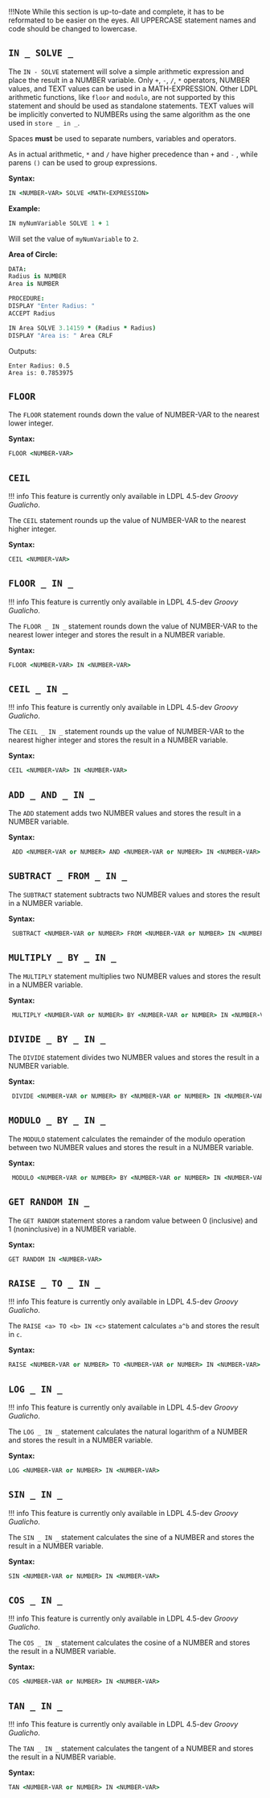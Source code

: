 !!!Note
    While this section is up-to-date and complete, it has to be reformated
    to be easier on the eyes. All UPPERCASE statement names and code should
    be changed to lowercase.

## `IN _ SOLVE _`

The `IN - SOLVE` statement will solve a simple arithmetic expression and place the result in a NUMBER variable. Only `+`, `-`, `/`, `*` operators, NUMBER values, and TEXT values can be used in a MATH-EXPRESSION. Other LDPL arithmetic functions, like `floor` and `modulo`, are not supported by this statement and should be used as standalone statements. TEXT values will be implicitly converted to NUMBERs using the same algorithm as the one used in `store _ in _`.

Spaces **must** be used to separate numbers, variables and operators.

As in actual arithmetic, `*` and `/` have higher precedence than `+` and `-` , while parens `()` can be used to group expressions.

**Syntax:**

```coffeescript
IN <NUMBER-VAR> SOLVE <MATH-EXPRESSION>
```

**Example:**

```coffeescript
IN myNumVariable SOLVE 1 + 1
```

Will set the value of `myNumVariable` to `2`.

**Area of Circle:**

```coffeescript
DATA:
Radius is NUMBER
Area is NUMBER

PROCEDURE:
DISPLAY "Enter Radius: " 
ACCEPT Radius

IN Area SOLVE 3.14159 * (Radius * Radius)
DISPLAY "Area is: " Area CRLF
```

Outputs:

```text
Enter Radius: 0.5
Area is: 0.7853975
```

## `FLOOR`

The `FLOOR` statement rounds down the value of NUMBER-VAR to the nearest lower integer.

**Syntax:**

```coffeescript
FLOOR <NUMBER-VAR>
```

## `CEIL`

!!! info
    This feature is currently only available in LDPL 4.5-dev *Groovy Gualicho*.

The `CEIL` statement rounds up the value of NUMBER-VAR to the nearest higher integer.

**Syntax:**

```coffeescript
CEIL <NUMBER-VAR>
```

## `FLOOR _ IN _`

!!! info
    This feature is currently only available in LDPL 4.5-dev *Groovy Gualicho*.

The `FLOOR _ IN _` statement rounds down the value of NUMBER-VAR to the nearest lower integer
and stores the result in a NUMBER variable.

**Syntax:**

```coffeescript
FLOOR <NUMBER-VAR> IN <NUMBER-VAR>
```

## `CEIL _ IN _`

!!! info
    This feature is currently only available in LDPL 4.5-dev *Groovy Gualicho*.

The `CEIL _ IN _` statement rounds up the value of NUMBER-VAR to the nearest higher integer
and stores the result in a NUMBER variable.

**Syntax:**

```coffeescript
CEIL <NUMBER-VAR> IN <NUMBER-VAR>
```

## `ADD _ AND _ IN _`

The `ADD` statement adds two NUMBER values and stores the result in a NUMBER variable.

**Syntax:**

```coffeescript
 ADD <NUMBER-VAR or NUMBER> AND <NUMBER-VAR or NUMBER> IN <NUMBER-VAR>
```

## `SUBTRACT _ FROM _ IN _`

The `SUBTRACT` statement subtracts two NUMBER values and stores the result in a NUMBER variable.

**Syntax:**

```coffeescript
 SUBTRACT <NUMBER-VAR or NUMBER> FROM <NUMBER-VAR or NUMBER> IN <NUMBER-VAR>
```

## `MULTIPLY _ BY _ IN _`

The `MULTIPLY` statement multiplies two NUMBER values and stores the result in a NUMBER variable.

**Syntax:**

```coffeescript
 MULTIPLY <NUMBER-VAR or NUMBER> BY <NUMBER-VAR or NUMBER> IN <NUMBER-VAR>
```

## `DIVIDE _ BY _ IN _`

The `DIVIDE` statement divides two NUMBER values and stores the result in a NUMBER variable.

**Syntax:**

```coffeescript
 DIVIDE <NUMBER-VAR or NUMBER> BY <NUMBER-VAR or NUMBER> IN <NUMBER-VAR>
```

## `MODULO _ BY _ IN _`

The `MODULO` statement calculates the remainder of the modulo operation between two NUMBER values and stores the result in a NUMBER variable.

**Syntax:**

```coffeescript
 MODULO <NUMBER-VAR or NUMBER> BY <NUMBER-VAR or NUMBER> IN <NUMBER-VAR>
```


## `GET RANDOM IN _`

The `GET RANDOM` statement stores a random value between 0 \(inclusive\) and 1 \(noninclusive\) in a NUMBER variable.

**Syntax:**

```coffeescript
GET RANDOM IN <NUMBER-VAR>
```

## `RAISE _ TO _ IN _`

!!! info
    This feature is currently only available in LDPL 4.5-dev *Groovy Gualicho*.

The `RAISE <a> TO <b> IN <c>` statement calculates `a^b` and stores the result in `c`.

**Syntax:**

```coffeescript
RAISE <NUMBER-VAR or NUMBER> TO <NUMBER-VAR or NUMBER> IN <NUMBER-VAR>
```

## `LOG _ IN _`

!!! info
    This feature is currently only available in LDPL 4.5-dev *Groovy Gualicho*.

The `LOG _ IN _` statement calculates the natural logarithm of a NUMBER and stores the result in a NUMBER variable.

**Syntax:**

```coffeescript
LOG <NUMBER-VAR or NUMBER> IN <NUMBER-VAR>
```

## `SIN _ IN _`

!!! info
    This feature is currently only available in LDPL 4.5-dev *Groovy Gualicho*.

The `SIN _ IN _` statement calculates the sine of a NUMBER and stores the result in a NUMBER variable.

**Syntax:**

```coffeescript
SIN <NUMBER-VAR or NUMBER> IN <NUMBER-VAR>
```

## `COS _ IN _`

!!! info
    This feature is currently only available in LDPL 4.5-dev *Groovy Gualicho*.

The `COS _ IN _` statement calculates the cosine of a NUMBER and stores the result in a NUMBER variable.

**Syntax:**

```coffeescript
COS <NUMBER-VAR or NUMBER> IN <NUMBER-VAR>
```

## `TAN _ IN _`

!!! info
    This feature is currently only available in LDPL 4.5-dev *Groovy Gualicho*.

The `TAN _ IN _` statement calculates the tangent of a NUMBER and stores the result in a NUMBER variable.

**Syntax:**

```coffeescript
TAN <NUMBER-VAR or NUMBER> IN <NUMBER-VAR>
```